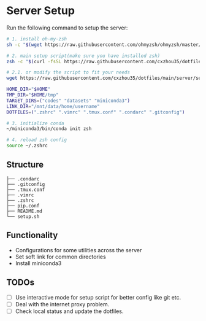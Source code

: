 # Server Setup

Run the following command to setup the server:
```bash
# 1. install oh-my-zsh
sh -c "$(wget https://raw.githubusercontent.com/ohmyzsh/ohmyzsh/master/tools/install.sh -O -)"

# 2. main setup script(make sure you have installed zsh)
zsh -c "$(curl -fsSL https://raw.githubusercontent.com/cxzhou35/dotfiles/main/server/setup.sh)"

# 2.1. or modify the script to fit your needs
wget https://raw.githubusercontent.com/cxzhou35/dotfiles/main/server/setup.sh

HOME_DIR="$HOME"
TMP_DIR="$HOME/tmp"
TARGET_DIRS=("codes" "datasets" "miniconda3")
LINK_DIR="/mnt/data/home/username"
DOTFILES=(".zshrc" ".vimrc" ".tmux.conf" ".condarc" ".gitconfig")

# 3. initialize conda
~/miniconda3/bin/conda init zsh

# 4. reload zsh config
source ~/.zshrc
```

## Structure

```
├── .condarc
├── .gitconfig
├── .tmux.conf
├── .vimrc
├── .zshrc
├── pip.conf
├── README.md
└── setup.sh
```

## Functionality

- Configurations for some utilities across the server
- Set soft link for common directories
- Install miniconda3

## TODOs

- [ ] Use interactive mode for setup script for better config like git etc.
- [ ] Deal with the internet proxy problem.
- [ ] Check local status and update the dotfiles.
